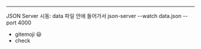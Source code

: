 ###
--------
JSON Server 시동: data 파일 안에 들어가서  json-server --watch data.json --port 4000  

- gitemoji
 :smiley:
 - check
 
